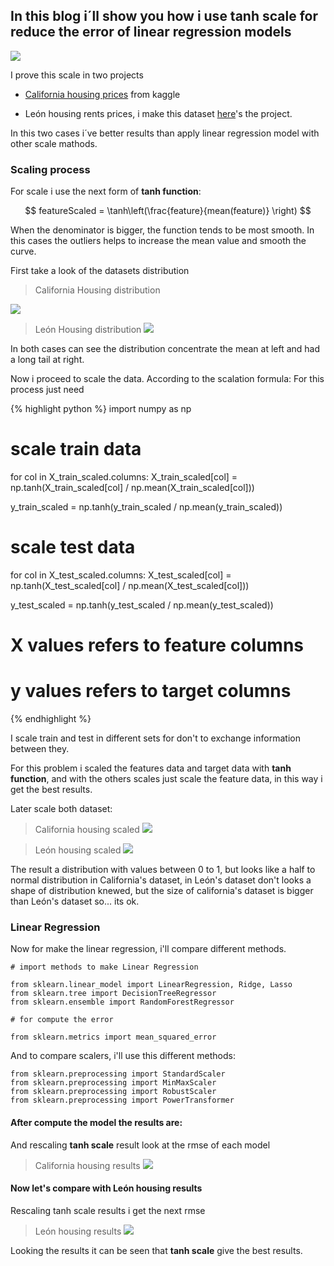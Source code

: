 
## In this blog i´ll show you how i use tanh scale  for reduce the error of linear regression models
 
![](https://drive.google.com/uc?id=1AHhVOoTbKZwU_uwDzG1xKG8sJJTr194p)

I prove this scale in two projects
- [California housing prices](https://www.kaggle.com/camnugent/california-housing-prices) from kaggle

- León housing rents prices, i make this dataset [here](https://github.com/alexrods/Housing_scrapperML)'s the project.

In this two cases i´ve better results than apply linear regression model with other scale mathods. 

### Scaling process

For scale i use the next form of **tanh function**:

$$
featureScaled = \tanh\left(\frac{feature}{mean(feature)} \right)
$$

When the denominator is bigger, the function tends to be most smooth. In this cases the outliers helps to increase the mean value and smooth the curve.

First take a look of the datasets distribution

> California Housing distribution

![](https://drive.google.com/uc?id=1NdoVL_UaYw6DyLyRJJMXv2n35eQRVgsO)

> León Housing distribution
![](https://drive.google.com/uc?id=1JkIZRNhwTntdjIAev0dM4yr4awgeL2bj)

In both cases can see the  distribution concentrate the mean at left and had a long tail at right.

Now i proceed to scale the data. According to the scalation formula:
For this process just need 

{% highlight python %}
import numpy as np

# scale train data
for col in X_train_scaled.columns:
    X_train_scaled[col] = np.tanh(X_train_scaled[col] / np.mean(X_train_scaled[col]))

y_train_scaled = np.tanh(y_train_scaled / np.mean(y_train_scaled)) 

# scale test data
for col in X_test_scaled.columns:
    X_test_scaled[col] = np.tanh(X_test_scaled[col] / np.mean(X_test_scaled[col]))

y_test_scaled = np.tanh(y_test_scaled / np.mean(y_test_scaled)) 

# X values refers to feature columns
# y values refers to target columns

{% endhighlight %}

I scale train and test in different sets for don't to exchange information between they.

For this problem i scaled the features data and target data with **tanh function**, and with the others scales just scale 
the feature data, in this way i get the best results.

Later scale both dataset:

> California housing scaled
![](https://drive.google.com/uc?id=1gAYDJto72K4OkVVDbNL4oxMFTP_LovDG)

> León housing scaled
![](https://drive.google.com/uc?id=1yXZ8t3IuZ1uFu3_X2XzJBqZP1dUCA6Tl)

The result a distribution with values between 0 to 1, but looks like a half to normal distribution in California's dataset, in León's dataset don't looks a shape of distribution knewed, but the size of california's dataset is bigger than León's dataset so... its ok.

### Linear Regression

Now for make the linear regression, i'll compare different methods.

    # import methods to make Linear Regression

    from sklearn.linear_model import LinearRegression, Ridge, Lasso
    from sklearn.tree import DecisionTreeRegressor
    from sklearn.ensemble import RandomForestRegressor 

    # for compute the error

    from sklearn.metrics import mean_squared_error

And to compare scalers, i'll use this different methods:

    from sklearn.preprocessing import StandardScaler
    from sklearn.preprocessing import MinMaxScaler
    from sklearn.preprocessing import RobustScaler
    from sklearn.preprocessing import PowerTransformer


#### After compute the model the results are:

And rescaling **tanh scale** result look at the rmse of each model

> California housing results
![](https://drive.google.com/uc?id=1wePpBsrgNkhSWsJsjDkB_EP3KnRBSNwr)


#### Now let's compare with León housing results

Rescaling tanh scale results i get the next rmse

> León housing results
![](https://drive.google.com/uc?id=1fHlD6ghq5VAJ7yuJzQdSe8wCxx9qbrQU)



Looking the results it can be seen that **tanh scale** give the best results.



